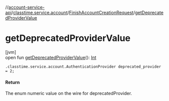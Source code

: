 //[account-service-api](../../../index.md)/[classtime.service.account](../index.md)/[FinishAccountCreationRequest](index.md)/[getDeprecatedProviderValue](get-deprecated-provider-value.md)

# getDeprecatedProviderValue

[jvm]\
open fun [getDeprecatedProviderValue](get-deprecated-provider-value.md)(): [Int](https://kotlinlang.org/api/latest/jvm/stdlib/kotlin/-int/index.html)

`.classtime.service.account.AuthenticationProvider deprecated_provider = 2;`

#### Return

The enum numeric value on the wire for deprecatedProvider.
